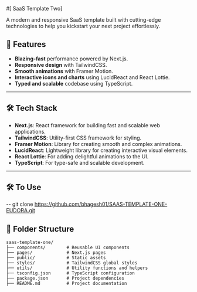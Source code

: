 #[ SaaS Template Two]

A modern and responsive SaaS template built with cutting-edge technologies to help you kickstart your next project effortlessly.

## 🚀 Features

- **Blazing-fast** performance powered by Next.js.
- **Responsive design** with TailwindCSS.
- **Smooth animations** with Framer Motion.
- **Interactive icons and charts** using LucidReact and React Lottie.
- **Typed and scalable** codebase using TypeScript.

---

## 🛠️ Tech Stack

- **Next.js**: React framework for building fast and scalable web applications.
- **TailwindCSS**: Utility-first CSS framework for styling.
- **Framer Motion**: Library for creating smooth and complex animations.
- **LucidReact**: Lightweight library for creating interactive visual elements.
- **React Lottie**: For adding delightful animations to the UI.
- **TypeScript**: For type-safe and scalable development.

---

## 🛠️ To Use 
-- git clone https://github.com/bhagesh01/SAAS-TEMPLATE-ONE-EUDORA.git


## 📂 Folder Structure

```plaintext
saas-template-one/
├── components/        # Reusable UI components
├── pages/             # Next.js pages
├── public/            # Static assets
├── styles/            # TailwindCSS global styles
├── utils/             # Utility functions and helpers
├── tsconfig.json      # TypeScript configuration
├── package.json       # Project dependencies
├── README.md          # Project documentation
